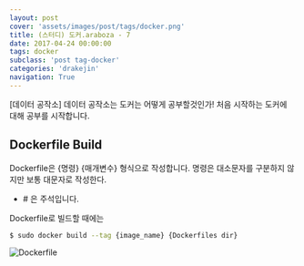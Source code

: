 ```yaml
---
layout: post
cover: 'assets/images/post/tags/docker.png'
title: (스터디) 도커.araboza - 7
date: 2017-04-24 00:00:00
tags: docker
subclass: 'post tag-docker'
categories: 'drakejin'
navigation: True
---
```

[데이터 공작소] 데이터 공작소는 도커는 어떻게 공부할것인가! 처음 시작하는 도커에 대해 공부를 시작합니다.


## Dockerfile Build

Dockerfile은 {명령} {매개변수} 형식으로 작성합니다. 명령은 대소문자를 구분하지 않지만
보통 대문자로 작성한다.

- \# 은 주석입니다.

Dockerfile로 빌드할 때에는 

``` bash 
$ sudo docker build --tag {image_name} {Dockerfiles dir}

```

![Dockerfile](./Dockerfile)
